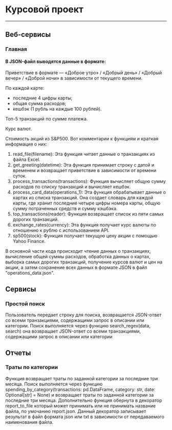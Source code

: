 #   Курсовой проект
_____________
## Веб-сервисы
### Главная
#### В JSON-файл выводятся данные в формате:
Приветствие в формате — «Доброе утро» / «Добрый день» / «Добрый вечер» / «Доброй ночи» в зависимости от текущего времени. 

По каждой карте: 
- последние 4 цифры карты;
- общая сумма расходов;
- кешбэк (1 рубль на каждые 100 рублей).
  
Топ-5 транзакций по сумме платежа.

Курс валют.

Стоимость акций из S&P500.
Вот комментарии к функциям и краткая информация о них:

1. read_file(filename): Эта функция читает данные о транзакциях из файла Excel.
2. get_greeting(datetime): Эта функция принимает строку с датой и временем и возвращает приветствие в зависимости от времени суток.
3. process_transactions(transactions): Функция вычисляет общую сумму расходов по списку транзакций и вычисляет кешбэк.
4. process_card_data(operations_1): Эта функция обрабатывает данные о картах из списка транзакций. Она создает словарь для каждой карты, где хранит последние четыре цифры номера карты, общую сумму потраченных средств и сумму кэшбэка.
5. top_transactions(reader): Функция возвращает список из пяти самых дорогих транзакций.
6. exchange_rates(currency): Эта функция получает курс валюты по отношению к рублю с использованием API.
7. sp500(stock): Функция получает текущую цену акции с помощью Yahoo Finance.

В основной части кода происходит чтение данных о транзакциях, вычисление общей суммы расходов, обработка данных о картах, выборка самых дорогих транзакций, получение курсов валют и цен на акции, а затем сохранение всех данных в формате JSON в файл "operations_data.json".

## Сервисы
### Простой поиск
Пользователь передает строку для поиска, возвращается JSON-ответ со всеми транзакциями, содержащими запрос в описании или категории.
Поиск выполняется через функцию search_regex(data, search) она возвращает JSON-ответ со всеми транзакциями, содержащими запрос в описании или категории

## Отчеты
### Траты по категории
Функция возвращает траты по заданной категории за последние три месяца.
Поиск выполняется через функцию spending_by_category(transactions: pd.DataFrame, category: str, date: Optional[str] = None) и возвращает траты по заданной категории за последние три месяца.
Дополнительно функция обернута в декоратор report_to_file который может принимать или не принимать название файла, по умочанию report.json. Данный декоратор записывает результат в файл формата json или txt в зависимости от передаваемого наименования файла.
